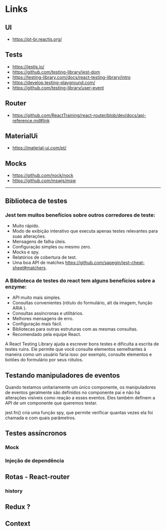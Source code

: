 # Links

## UI

- https://pt-br.reactjs.org/

## Tests

- https://jestjs.io/
- https://github.com/testing-library/jest-dom
- https://testing-library.com/docs/react-testing-library/intro
- https://develop.testing-playground.com/
- https://github.com/testing-library/user-event

## Router

- https://github.com/ReactTraining/react-router/blob/dev/docs/api-reference.md#link

## MaterialUi

- https://material-ui.com/pt/

## Mocks

- https://github.com/nock/nock
- https://github.com/mswjs/msw

---

## Biblioteca de testes

### Jest tem muitos benefícios sobre outros corredores de teste:

- Muito rápido.
- Modo de exibição interativo que executa apenas testes relevantes para suas alterações.
- Mensagens de falha úteis.
- Configuração simples ou mesmo zero.
- Mocks e spy.
- Relatórios de cobertura de test.
- Uma boa API de matches https://github.com/sapegin/jest-cheat-sheet#matchers.

### A Biblioteca de testes do react tem alguns benefícios sobre a enzyme:

- API muito mais simples.
- Consultas convenientes (rótulo do formulário, alt da imagem, função ARIA ).
- Consultas assíncronas e utilitários.
- Melhores mensagens de erro.
- Configuração mais fácil.
- Bibliotecas para outras estruturas com as mesmas consultas.
- Recomendado pela equipe React.

A React Testing Library ajuda a escrever bons testes e dificulta a escrita de testes ruins. Ele permite que você consulte elementos semelhantes à maneira como um usuário faria isso: por exemplo, consulte elementos e botões do formulário por seus rótulos.


## Testando manipuladores de eventos

Quando testamos unitariamente um único componente, os manipuladores de eventos geralmente são definidos no componente pai e não há alterações visíveis como reação a esses eventos. Eles também definem a  API de um componente que queremos testar.

jest.fn() cria uma função spy, que permite verificar quantas vezes ela foi chamada e com quais parâmetros.

## Testes assíncronos
### Mock
### Injeção de dependência 

## Rotas - React-router
### history

## Redux ?
## Context
